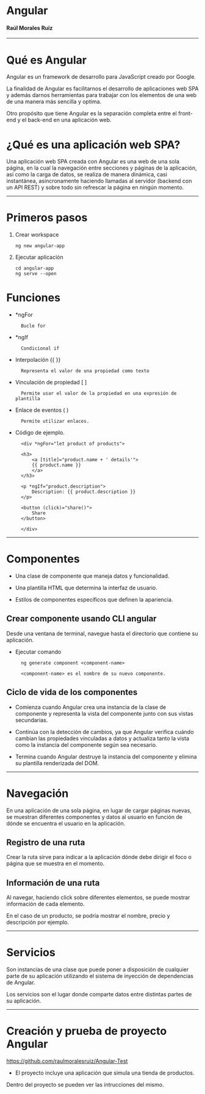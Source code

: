 # Angular

#### Raúl Morales Ruiz

---

# Qué es Angular

Angular es un framework de desarrollo para JavaScript creado por Google.

La finalidad de Angular es facilitarnos el desarrollo de aplicaciones web SPA y además darnos herramientas para trabajar con los elementos de una web de una manera más sencilla y optima.

Otro propósito que tiene Angular es la separación completa entre el front-end y el back-end en una aplicación web.

# ¿Qué es una aplicación web SPA?

Una aplicación web SPA creada con Angular es una web de una sola página, en la cual la navegación entre secciones y páginas de la aplicación, así como la carga de datos, se realiza de manera dinámica, casi instantánea, asincronamente haciendo llamadas al servidor (backend con un API REST) y sobre todo sin refrescar la página en ningún momento.

---

# Primeros pasos

1.  Crear workspace

        ng new angular-app

2.  Ejecutar aplicación

        cd angular-app
        ng serve --open

# Funciones

- \*ngFor

        Bucle for

- \*ngIf

        Condicional if

- Interpolación {{ }}

        Representa el valor de una propiedad como texto

- Vinculación de propiedad [ ]

        Permite usar el valor de la propiedad en una expresión de plantilla

- Enlace de eventos ( )

        Permite utilizar enlaces.

- Código de ejemplo.

        <div *ngFor="let product of products">

        <h3>
            <a [title]="product.name + ' details'">
            {{ product.name }}
            </a>
        </h3>

        <p *ngIf="product.description">
            Description: {{ product.description }}
        </p>

        <button (click)="share()">
            Share
        </button>

        </div>

---

# Componentes

- Una clase de componente que maneja datos y funcionalidad.

- Una plantilla HTML que determina la interfaz de usuario.

- Estilos de componentes específicos que definen la apariencia.

## Crear componente usando CLI angular

Desde una ventana de terminal, navegue hasta el directorio que contiene su aplicación.

- Ejecutar comando

        ng generate component <component-name>

        <component-name> es el nombre de su nuevo componente.

## Ciclo de vida de los componentes

- Comienza cuando Angular crea una instancia de la clase de componente y representa la vista del componente junto con sus vistas secundarias.

- Continúa con la detección de cambios, ya que Angular verifica cuándo cambian las propiedades vinculadas a datos y actualiza tanto la vista como la instancia del componente según sea necesario.

- Termina cuando Angular destruye la instancia del componente y elimina su plantilla renderizada del DOM.

---

# Navegación

En una aplicación de una sola página, en lugar de cargar páginas nuevas, se muestran diferentes componentes y datos al usuario en función de dónde se encuentra el usuario en la aplicación.

## Registro de una ruta

Crear la ruta sirve para indicar a la aplicación dónde debe dirigir el foco o página que se muestra en el momento.

## Información de una ruta

Al navegar, haciendo click sobre diferentes elementos, se puede mostrar información de cada elemento.

En el caso de un producto, se podría mostrar el nombre, precio y descripción por ejemplo.

---

# Servicios

Son instancias de una clase que puede poner a disposición de cualquier parte de su aplicación utilizando el sistema de inyección de dependencias de Angular.

Los servicios son el lugar donde comparte datos entre distintas partes de su aplicación.

---

# Creación y prueba de proyecto Angular

https://github.com/raulmoralesruiz/Angular-Test

- El proyecto incluye una aplicación que simula una tienda de productos.

Dentro del proyecto se pueden ver las intrucciones del mismo.
